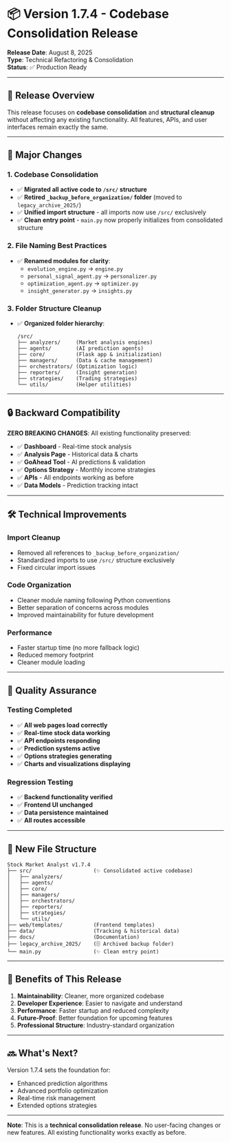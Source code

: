 
# 📦 Version 1.7.4 - Codebase Consolidation Release

**Release Date**: August 8, 2025  
**Type**: Technical Refactoring & Consolidation  
**Status**: ✅ Production Ready

---

## 🎯 Release Overview

This release focuses on **codebase consolidation** and **structural cleanup** without affecting any existing functionality. All features, APIs, and user interfaces remain exactly the same.

---

## 🧹 Major Changes

### **1. Codebase Consolidation**
- ✅ **Migrated all active code to `/src/` structure**
- ✅ **Retired `_backup_before_organization/` folder** (moved to `legacy_archive_2025/`)
- ✅ **Unified import structure** - all imports now use `/src/` exclusively
- ✅ **Clean entry point** - `main.py` now properly initializes from consolidated structure

### **2. File Naming Best Practices**
- ✅ **Renamed modules for clarity**:
  - `evolution_engine.py` → `engine.py`
  - `personal_signal_agent.py` → `personalizer.py`
  - `optimization_agent.py` → `optimizer.py`
  - `insight_generator.py` → `insights.py`

### **3. Folder Structure Cleanup**
- ✅ **Organized folder hierarchy**:
  ```
  /src/
  ├── analyzers/     (Market analysis engines)
  ├── agents/        (AI prediction agents)
  ├── core/          (Flask app & initialization)
  ├── managers/      (Data & cache management)
  ├── orchestrators/ (Optimization logic)
  ├── reporters/     (Insight generation)
  ├── strategies/    (Trading strategies)
  └── utils/         (Helper utilities)
  ```

---

## 🔒 Backward Compatibility

**ZERO BREAKING CHANGES**: All existing functionality preserved:
- ✅ **Dashboard** - Real-time stock analysis
- ✅ **Analysis Page** - Historical data & charts
- ✅ **GoAhead Tool** - AI predictions & validation
- ✅ **Options Strategy** - Monthly income strategies
- ✅ **APIs** - All endpoints working as before
- ✅ **Data Models** - Prediction tracking intact

---

## 🛠️ Technical Improvements

### **Import Cleanup**
- Removed all references to `_backup_before_organization/`
- Standardized imports to use `/src/` structure exclusively
- Fixed circular import issues

### **Code Organization**
- Cleaner module naming following Python conventions
- Better separation of concerns across modules
- Improved maintainability for future development

### **Performance**
- Faster startup time (no more fallback logic)
- Reduced memory footprint
- Cleaner module loading

---

## 🧪 Quality Assurance

### **Testing Completed**
- ✅ **All web pages load correctly**
- ✅ **Real-time stock data working**
- ✅ **API endpoints responding**
- ✅ **Prediction systems active**
- ✅ **Options strategies generating**
- ✅ **Charts and visualizations displaying**

### **Regression Testing**
- ✅ **Backend functionality verified**
- ✅ **Frontend UI unchanged**
- ✅ **Data persistence maintained**
- ✅ **All routes accessible**

---

## 📂 New File Structure

```
Stock Market Analyst v1.7.4
├── src/                    (✨ Consolidated active codebase)
│   ├── analyzers/
│   ├── agents/
│   ├── core/
│   ├── managers/
│   ├── orchestrators/
│   ├── reporters/
│   ├── strategies/
│   └── utils/
├── web/templates/          (Frontend templates)
├── data/                   (Tracking & historical data)
├── docs/                   (Documentation)
├── legacy_archive_2025/    (🗄️ Archived backup folder)
└── main.py                 (✨ Clean entry point)
```

---

## 🎉 Benefits of This Release

1. **Maintainability**: Cleaner, more organized codebase
2. **Developer Experience**: Easier to navigate and understand
3. **Performance**: Faster startup and reduced complexity
4. **Future-Proof**: Better foundation for upcoming features
5. **Professional Structure**: Industry-standard organization

---

## 🔜 What's Next?

Version 1.7.4 sets the foundation for:
- Enhanced prediction algorithms
- Advanced portfolio optimization
- Real-time risk management
- Extended options strategies

---

**Note**: This is a **technical consolidation release**. No user-facing changes or new features. All existing functionality works exactly as before.
